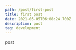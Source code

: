 ```yaml
---
path: /post/first-post
title: first post
date: 2021-05-05T06:08:24.700Z
description: post
tag: development
---
```

post